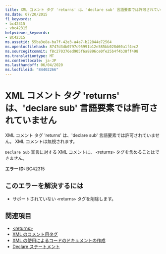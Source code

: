 ```yaml
---
title: XML コメント タグ 'returns' は、'declare sub' 言語要素では許可されていません
ms.date: 07/20/2015
f1_keywords:
- bc42315
- vbc42315
helpviewer_keywords:
- BC42315
ms.assetid: 55ba3e8a-ba7f-42e3-a4a7-b22844e72564
ms.openlocfilehash: 8747d3db0797c95991b12e585bb028d60a1f4ec2
ms.sourcegitcommit: f8c270376ed905f6a8896ce0fe25b4f4b38ff498
ms.translationtype: MT
ms.contentlocale: ja-JP
ms.lasthandoff: 06/04/2020
ms.locfileid: "84402266"
---
```

# <a name="xml-comment-tag-returns-is-not-permitted-on-a-declare-sub-language-element"></a>XML コメント タグ 'returns' は、'declare sub' 言語要素では許可されていません
XML コメント タグ 'returns' は、'declare sub' 言語要素では許可されていません。 XML コメントは無視されます。  
  
 `Declare Sub` 宣言に対する XML コメントに、 `<`returns`>` タグを含めることはできません。  
  
 **エラー ID:** BC42315  
  
## <a name="to-correct-this-error"></a>このエラーを解決するには  
  
- サポートされていない `<`returns`>` タグを削除します。  
  
## <a name="see-also"></a>関連項目

- [\<returns>](../language-reference/xmldoc/returns.md)
- [XML のコメント用タグ](../language-reference/xmldoc/index.md)
- [XML の使用によるコードのドキュメントの作成](../programming-guide/program-structure/documenting-your-code-with-xml.md)
- [Declare ステートメント](../language-reference/statements/declare-statement.md)
